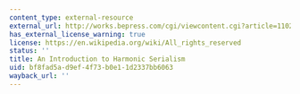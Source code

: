 ```yaml
---
content_type: external-resource
external_url: http://works.bepress.com/cgi/viewcontent.cgi?article=1102&context=john_j_mccarthy
has_external_license_warning: true
license: https://en.wikipedia.org/wiki/All_rights_reserved
status: ''
title: An Introduction to Harmonic Serialism
uid: bf8fad5a-d9ef-4f73-b0e1-1d2337bb6063
wayback_url: ''
---
```

